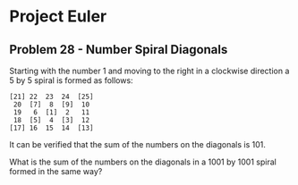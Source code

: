 # Project Euler

## Problem 28 - Number Spiral Diagonals

Starting with the number 1 and moving to the right in a clockwise direction a 5 by 5 spiral is formed as follows:

    [21] 22  23  24  [25]
     20  [7]  8  [9]  10
     19   6  [1]  2   11
     18  [5]  4  [3]  12
    [17] 16  15  14  [13]

It can be verified that the sum of the numbers on the diagonals is 101.

What is the sum of the numbers on the diagonals in a 1001 by 1001 spiral formed in the same way?
